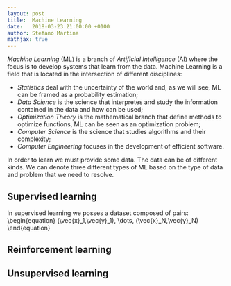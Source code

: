 ```yaml
---
layout: post
title:  Machine Learning
date:   2018-03-23 21:00:00 +0100
author: Stefano Martina
mathjax: true
---
```


*Machine Learning* (ML) is a branch of *Artificial Intelligence* (AI) where the focus is to develop systems that learn from the data. Machine Learning is a field that is located in the intersection of different disciplines:
- *Statistics* deal with the uncertainty of the world and, as we will see, ML can be framed as a probability estimation;
- *Data Science* is the science that interpretes and study the information contained in the data and how can be used;
- *Optimization Theory* is the mathematical branch that define methods to optimize functions, ML can be seen as an optimization problem;
- *Computer Science* is the science that studies algorithms and their complexity;
- *Computer Engineering* focuses in the development of efficient software.

In order to learn we must provide some data. The data can be of different kinds. We can denote three different types of ML based on the type of data and problem that we need to resolve.

## Supervised learning ##
In supervised learning we posses a dataset composed of pairs:
\begin{equation}
	(\vec{x}_1,\vec{y}_1), \dots, (\vec{x}_N,\vec{y}_N)
\end{equation}

## Reinforcement learning ##

## Unsupervised learning ##
